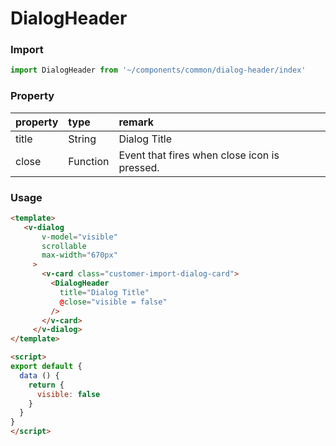 # DialogHeader

### Import

```javascript
import DialogHeader from '~/components/common/dialog-header/index'
```

### Property

|property|type|remark|
|:--|:--|:--|
|title|String|Dialog Title|
|close|Function|Event that fires when close icon is pressed. |


### Usage

```html
<template>
   <v-dialog
       v-model="visible"
       scrollable
       max-width="670px"
     >
       <v-card class="customer-import-dialog-card">
         <DialogHeader
           title="Dialog Title"
           @close="visible = false"
         />
       </v-card>
     </v-dialog> 
</template>

<script>
export default {
  data () {
    return {
      visible: false
    }
  }
}
</script>
```
